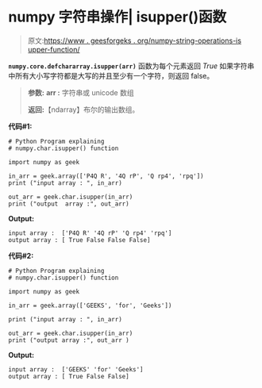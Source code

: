# numpy 字符串操作| isupper()函数

> 原文:[https://www . geesforgeks . org/numpy-string-operations-is upper-function/](https://www.geeksforgeeks.org/numpy-string-operations-isupper-function/)

**`numpy.core.defchararray.isupper(arr)`** 函数为每个元素返回 *True* 如果字符串中所有大小写字符都是大写的并且至少有一个字符，则返回 false。

> **参数:**
> **arr :** 字符串或 unicode 数组
> 
> **返回:**【ndarray】布尔的输出数组。

**代码#1:**

```
# Python Program explaining
# numpy.char.isupper() function 

import numpy as geek 

in_arr = geek.array(['P4Q R', '4Q rP', 'Q rp4', 'rpq'])
print ("input array : ", in_arr)

out_arr = geek.char.isupper(in_arr)
print ("output  array :", out_arr)
```

**Output:**

```
input array :  ['P4Q R' '4Q rP' 'Q rp4' 'rpq']
output array : [ True False False False]

```

**代码#2:**

```
# Python Program explaining
# numpy.char.isupper() function 

import numpy as geek 

in_arr = geek.array(['GEEKS', 'for', 'Geeks'])

print ("input array : ", in_arr)

out_arr = geek.char.isupper(in_arr)
print ("output array :", out_arr )
```

**Output:**

```
input array :  ['GEEKS' 'for' 'Geeks']
output array : [ True False False]

```